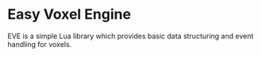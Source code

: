 # Easy Voxel Engine
EVE is a simple Lua library which provides basic data structuring and event handling for voxels.
